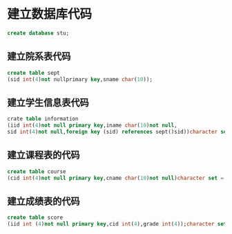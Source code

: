 # 建立数据库代码
```sql
create database stu;
```
## 建立院系表代码
```sql
create table sept
(sid int(4)not nullprimary key,sname char(10));
```
## 建立学生信息表代码
```sql
crate table information
(iid int(4)not null primary key,iname char(10)not null, 
sid int(4)not null,foreign key (sid) references sept()sid))character set = utf8;
```
## 建立课程表的代码
```sql
create table course
(cid int(4)not null primary key,cname char(10)not null)character set = utf8;
```
## 建立成绩表的代码
```sql
create table score
(iid int (4)not null primary key,cid int(4),grade int(4));character set = utf8;
```




